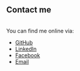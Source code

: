 ## Contact me

<br />
You can find me online via:

- [GitHub](https://github.com/pmbstyle)
- [LinkedIn](https://www.linkedin.com/in/slava-trofimov-ca)
- [Facebook](https://www.facebook.com/vyacheslav.pmb)
- [Email](mailto:slava@trofimov.ca)
